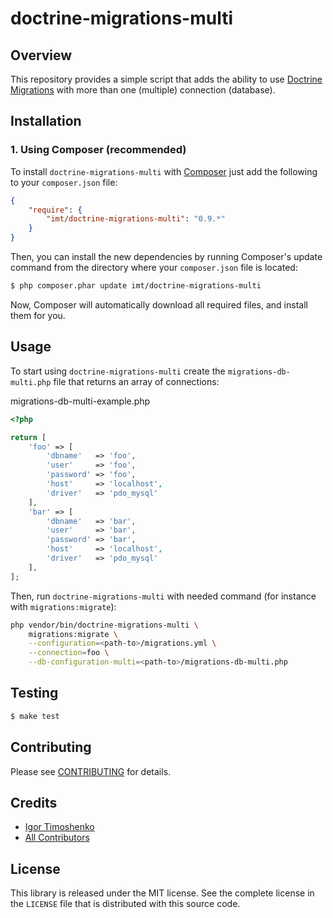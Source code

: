 # doctrine-migrations-multi #

## Overview ##

This repository provides a simple script that adds the ability to use
[Doctrine Migrations][1] with more than one (multiple) connection (database).

## Installation ##

### 1. Using Composer (recommended) ###

To install `doctrine-migrations-multi` with [Composer][2] just add the
following to your `composer.json` file:

```json
{
    "require": {
        "imt/doctrine-migrations-multi": "0.9.*"
    }
}
```

Then, you can install the new dependencies by running Composer's update command
from the directory where your `composer.json` file is located:

```sh
$ php composer.phar update imt/doctrine-migrations-multi
```

Now, Composer will automatically download all required files, and install them
for you.

## Usage ##

To start using `doctrine-migrations-multi` create the
`migrations-db-multi.php` file that returns an array of connections:

migrations-db-multi-example.php
```php
<?php

return [
    'foo' => [
        'dbname'   => 'foo',
        'user'     => 'foo',
        'password' => 'foo',
        'host'     => 'localhost',
        'driver'   => 'pdo_mysql'
    ],
    'bar' => [
        'dbname'   => 'bar',
        'user'     => 'bar',
        'password' => 'bar',
        'host'     => 'localhost',
        'driver'   => 'pdo_mysql'
    ],
];
```

Then, run `doctrine-migrations-multi` with needed command (for instance with `migrations:migrate`):

```sh
php vendor/bin/doctrine-migrations-multi \
    migrations:migrate \
    --configuration=<path-to>/migrations.yml \
    --connection=foo \
    --db-configuration-multi=<path-to>/migrations-db-multi.php
```

## Testing

```sh
$ make test
```

## Contributing ##

Please see [CONTRIBUTING][3] for details.

## Credits

- [Igor Timoshenko][4]
- [All Contributors][5]

## License ##

This library is released under the MIT license. See the complete license in the
`LICENSE` file that is distributed with this source code.

[1]: https://github.com/doctrine/migrations
[2]: http://getcomposer.org
[3]: https://github.com/IgorTimoshenko/doctrine-migrations-multi/blob/master/CONTRIBUTING.md
[4]: https://github.com/IgorTimoshenko
[5]: https://github.com/IgorTimoshenko/doctrine-migrations-multi/graphs/contributors
